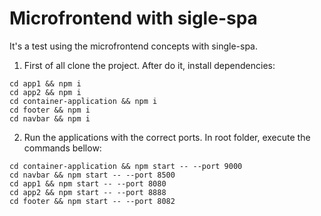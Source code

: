 # Microfrontend with sigle-spa

It's a test using the microfrontend concepts with single-spa.

1. First of all clone the project. After do it, install dependencies:

```
cd app1 && npm i
cd app2 && npm i
cd container-application && npm i
cd footer && npm i
cd navbar && npm i
```

2. Run the applications with the correct ports. In root folder, execute the commands bellow:

```
cd container-application && npm start -- --port 9000
cd navbar && npm start -- --port 8500
cd app1 && npm start -- --port 8080
cd app2 && npm start -- --port 8888
cd footer && npm start -- --port 8082
```